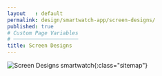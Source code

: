 ```yaml
---
layout   : default
permalink: design/smartwatch-app/screen-designs/
published: true
# Custom Page Variables
# ─────────────────────
title: Screen Designs
---
```

![Screen Designs smartwatch](/1718-nmd3-project-decramer-denhaeze/images/screen_designs/smartwatch/screen_designs_smartwatch.jpg){:class="sitemap"}